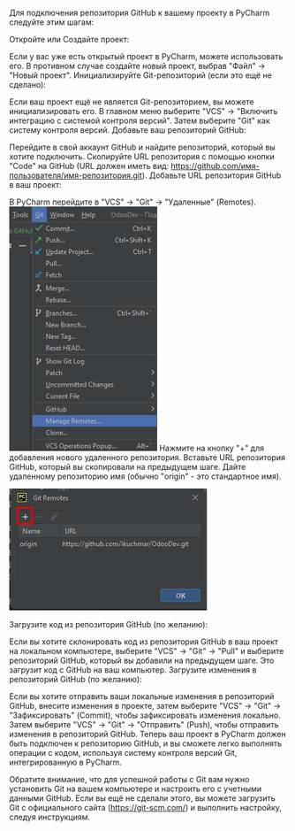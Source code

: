 Для подключения репозитория GitHub к вашему проекту в PyCharm следуйте этим шагам:

Откройте или Создайте проект:

Если у вас уже есть открытый проект в PyCharm, можете использовать его. В противном случае создайте новый проект, выбрав "Файл" -> "Новый проект".
Инициализируйте Git-репозиторий (если это ещё не сделано):

Если ваш проект ещё не является Git-репозиторием, вы можете инициализировать его. В главном меню выберите "VCS" -> "Включить интеграцию с системой контроля версий". Затем выберите "Git" как систему контроля версий.
Добавьте ваш репозиторий GitHub:

Перейдите в свой аккаунт GitHub и найдите репозиторий, который вы хотите подключить.
Скопируйте URL репозитория с помощью кнопки "Code" на GitHub (URL должен иметь вид: https://github.com/имя-пользователя/имя-репозитория.git).
Добавьте URL репозитория GitHub в ваш проект:

В PyCharm перейдите в "VCS" -> "Git" -> "Удаленные" (Remotes).
![img_1.png](img_1.png)
Нажмите на кнопку "+" для добавления нового удаленного репозитория.
Вставьте URL репозитория GitHub, который вы скопировали на предыдущем шаге.
Дайте удаленному репозиторию имя (обычно "origin" - это стандартное имя).

![img.png](img.png)


Загрузите код из репозитория GitHub (по желанию):

Если вы хотите склонировать код из репозитория GitHub в ваш проект на локальном компьютере, выберите "VCS" -> "Git" -> "Pull" и выберите репозиторий GitHub, который вы добавили на предыдущем шаге. Это загрузит код с GitHub на ваш компьютер.
Загрузите изменения в репозиторий GitHub (по желанию):

Если вы хотите отправить ваши локальные изменения в репозиторий GitHub, внесите изменения в проекте, затем выберите "VCS" -> "Git" -> "Зафиксировать" (Commit), чтобы зафиксировать изменения локально. Затем выберите "VCS" -> "Git" -> "Отправить" (Push), чтобы отправить изменения в репозиторий GitHub.
Теперь ваш проект в PyCharm должен быть подключен к репозиторию GitHub, и вы сможете легко выполнять операции с кодом, используя систему контроля версий Git, интегрированную в PyCharm.

Обратите внимание, что для успешной работы с Git вам нужно установить Git на вашем компьютере и настроить его с учетными данными GitHub. Если вы ещё не сделали этого, вы можете загрузить Git с официального сайта (https://git-scm.com/) и выполнить настройку, следуя инструкциям.